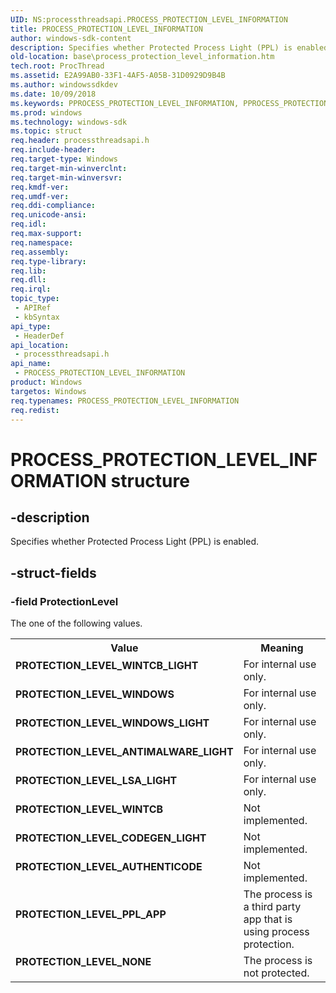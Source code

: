 ```yaml
---
UID: NS:processthreadsapi.PROCESS_PROTECTION_LEVEL_INFORMATION
title: PROCESS_PROTECTION_LEVEL_INFORMATION
author: windows-sdk-content
description: Specifies whether Protected Process Light (PPL) is enabled.
old-location: base\process_protection_level_information.htm
tech.root: ProcThread
ms.assetid: E2A99AB0-33F1-4AF5-A05B-31D0929D9B4B
ms.author: windowssdkdev
ms.date: 10/09/2018
ms.keywords: PPROCESS_PROTECTION_LEVEL_INFORMATION, PPROCESS_PROTECTION_LEVEL_INFORMATION structure pointer, PROCESS_PROTECTION_LEVEL_INFORMATION, PROCESS_PROTECTION_LEVEL_INFORMATION structure, PROTECTION_LEVEL_ANTIMALWARE_LIGHT, PROTECTION_LEVEL_AUTHENTICODE, PROTECTION_LEVEL_CODEGEN_LIGHT, PROTECTION_LEVEL_LSA_LIGHT, PROTECTION_LEVEL_NONE, PROTECTION_LEVEL_PPL_APP, PROTECTION_LEVEL_WINDOWS, PROTECTION_LEVEL_WINDOWS_LIGHT, PROTECTION_LEVEL_WINTCB, PROTECTION_LEVEL_WINTCB_LIGHT, base.process_protection_level_information, processthreadsapi/PPROCESS_PROTECTION_LEVEL_INFORMATION, processthreadsapi/PROCESS_PROTECTION_LEVEL_INFORMATION
ms.prod: windows
ms.technology: windows-sdk
ms.topic: struct
req.header: processthreadsapi.h
req.include-header: 
req.target-type: Windows
req.target-min-winverclnt: 
req.target-min-winversvr: 
req.kmdf-ver: 
req.umdf-ver: 
req.ddi-compliance: 
req.unicode-ansi: 
req.idl: 
req.max-support: 
req.namespace: 
req.assembly: 
req.type-library: 
req.lib: 
req.dll: 
req.irql: 
topic_type:
 - APIRef
 - kbSyntax
api_type:
 - HeaderDef
api_location:
 - processthreadsapi.h
api_name:
 - PROCESS_PROTECTION_LEVEL_INFORMATION
product: Windows
targetos: Windows
req.typenames: PROCESS_PROTECTION_LEVEL_INFORMATION
req.redist: 
---
```


# PROCESS_PROTECTION_LEVEL_INFORMATION structure


## -description


Specifies whether Protected Process Light (PPL) is enabled.


## -struct-fields




### -field ProtectionLevel

The one of the following values. 

<table>
<tr>
<th>Value</th>
<th>Meaning</th>
</tr>
<tr>
<td width="40%"><a id="PROTECTION_LEVEL_WINTCB_LIGHT"></a><a id="protection_level_wintcb_light"></a><dl>
<dt><b>PROTECTION_LEVEL_WINTCB_LIGHT</b></dt>
</dl>
</td>
<td width="60%">
For internal use only.

</td>
</tr>
<tr>
<td width="40%"><a id="PROTECTION_LEVEL_WINDOWS"></a><a id="protection_level_windows"></a><dl>
<dt><b>PROTECTION_LEVEL_WINDOWS</b></dt>
</dl>
</td>
<td width="60%">
For internal use only.

</td>
</tr>
<tr>
<td width="40%"><a id="PROTECTION_LEVEL_WINDOWS_LIGHT"></a><a id="protection_level_windows_light"></a><dl>
<dt><b>PROTECTION_LEVEL_WINDOWS_LIGHT</b></dt>
</dl>
</td>
<td width="60%">
For internal use only.

</td>
</tr>
<tr>
<td width="40%"><a id="PROTECTION_LEVEL_ANTIMALWARE_LIGHT"></a><a id="protection_level_antimalware_light"></a><dl>
<dt><b>PROTECTION_LEVEL_ANTIMALWARE_LIGHT</b></dt>
</dl>
</td>
<td width="60%">
For internal use only.

</td>
</tr>
<tr>
<td width="40%"><a id="PROTECTION_LEVEL_LSA_LIGHT"></a><a id="protection_level_lsa_light"></a><dl>
<dt><b>PROTECTION_LEVEL_LSA_LIGHT</b></dt>
</dl>
</td>
<td width="60%">
For internal use only.

</td>
</tr>
<tr>
<td width="40%"><a id="PROTECTION_LEVEL_WINTCB"></a><a id="protection_level_wintcb"></a><dl>
<dt><b>PROTECTION_LEVEL_WINTCB</b></dt>
</dl>
</td>
<td width="60%">
Not implemented.

</td>
</tr>
<tr>
<td width="40%"><a id="PROTECTION_LEVEL_CODEGEN_LIGHT"></a><a id="protection_level_codegen_light"></a><dl>
<dt><b>PROTECTION_LEVEL_CODEGEN_LIGHT</b></dt>
</dl>
</td>
<td width="60%">
Not implemented.

</td>
</tr>
<tr>
<td width="40%"><a id="PROTECTION_LEVEL_AUTHENTICODE"></a><a id="protection_level_authenticode"></a><dl>
<dt><b>PROTECTION_LEVEL_AUTHENTICODE</b></dt>
</dl>
</td>
<td width="60%">
Not implemented.

</td>
</tr>
<tr>
<td width="40%"><a id="PROTECTION_LEVEL_PPL_APP"></a><a id="protection_level_ppl_app"></a><dl>
<dt><b>PROTECTION_LEVEL_PPL_APP</b></dt>
</dl>
</td>
<td width="60%">
The process is a third party app that is using process protection.

</td>
</tr>
<tr>
<td width="40%"><a id="PROTECTION_LEVEL_NONE"></a><a id="protection_level_none"></a><dl>
<dt><b>PROTECTION_LEVEL_NONE</b></dt>
</dl>
</td>
<td width="60%">
The process is not protected.

</td>
</tr>
</table>
 


